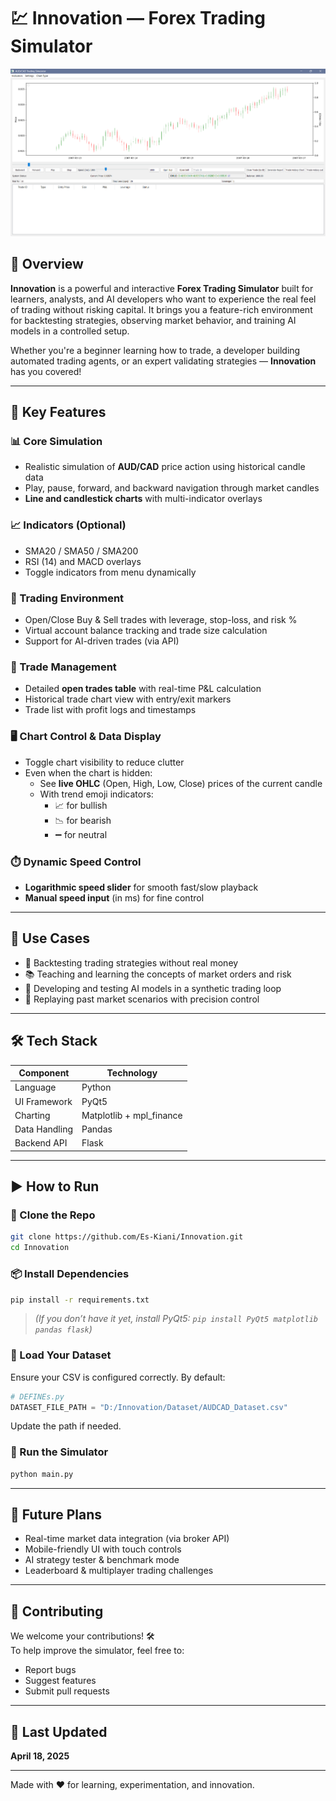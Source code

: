 # 💹 Innovation — Forex Trading Simulator

![Simulator Screenshot](https://github.com/Es-Kiani/Innovation/blob/main/Img/Screenshot%202025-04-18%20215238.png)

## 🚀 Overview

**Innovation** is a powerful and interactive **Forex Trading Simulator** built for learners, analysts, and AI developers who want to experience the real feel of trading without risking capital. It brings you a feature-rich environment for backtesting strategies, observing market behavior, and training AI models in a controlled setup.

Whether you're a beginner learning how to trade, a developer building automated trading agents, or an expert validating strategies — **Innovation** has you covered!

---

## 🌟 Key Features

### 📊 Core Simulation
- Realistic simulation of **AUD/CAD** price action using historical candle data
- Play, pause, forward, and backward navigation through market candles
- **Line and candlestick charts** with multi-indicator overlays

### 📈 Indicators (Optional)
- SMA20 / SMA50 / SMA200
- RSI (14) and MACD overlays
- Toggle indicators from menu dynamically

### 🧮 Trading Environment
- Open/Close Buy & Sell trades with leverage, stop-loss, and risk %
- Virtual account balance tracking and trade size calculation
- Support for AI-driven trades (via API)

### 📑 Trade Management
- Detailed **open trades table** with real-time P&L calculation
- Historical trade chart view with entry/exit markers
- Trade list with profit logs and timestamps

### 🖥️ Chart Control & Data Display
- Toggle chart visibility to reduce clutter
- Even when the chart is hidden:
  - See **live OHLC** (Open, High, Low, Close) prices of the current candle
  - With trend emoji indicators:
    - 📈 for bullish
    - 📉 for bearish
    - ➖ for neutral

### ⏱️ Dynamic Speed Control
- **Logarithmic speed slider** for smooth fast/slow playback
- **Manual speed input** (in ms) for fine control

---

## 🎯 Use Cases

- 🧪 Backtesting trading strategies without real money
- 📚 Teaching and learning the concepts of market orders and risk
- 🤖 Developing and testing AI models in a synthetic trading loop
- 🔁 Replaying past market scenarios with precision control

---

## 🛠️ Tech Stack

| Component       | Technology                  |
|----------------|-----------------------------|
| Language        | Python                      |
| UI Framework    | PyQt5                       |
| Charting        | Matplotlib + mpl_finance    |
| Data Handling   | Pandas                      |
| Backend API     | Flask                       |

---

## ▶️ How to Run

### 🔁 Clone the Repo

```bash
git clone https://github.com/Es-Kiani/Innovation.git
cd Innovation
```

### 📦 Install Dependencies

```bash
pip install -r requirements.txt
```

> *(If you don’t have it yet, install PyQt5: `pip install PyQt5 matplotlib pandas flask`)*

### 🧠 Load Your Dataset

Ensure your CSV is configured correctly. By default:
```python
# DEFINEs.py
DATASET_FILE_PATH = "D:/Innovation/Dataset/AUDCAD_Dataset.csv"
```

Update the path if needed.

### 🚦 Run the Simulator

```bash
python main.py
```

---

## 🔮 Future Plans

- Real-time market data integration (via broker API)
- Mobile-friendly UI with touch controls
- AI strategy tester & benchmark mode
- Leaderboard & multiplayer trading challenges

---

## 🤝 Contributing

We welcome your contributions! 🛠  
To help improve the simulator, feel free to:

- Report bugs
- Suggest features
- Submit pull requests

---

## 📅 Last Updated

**April 18, 2025**

---

Made with ❤️ for learning, experimentation, and innovation.
